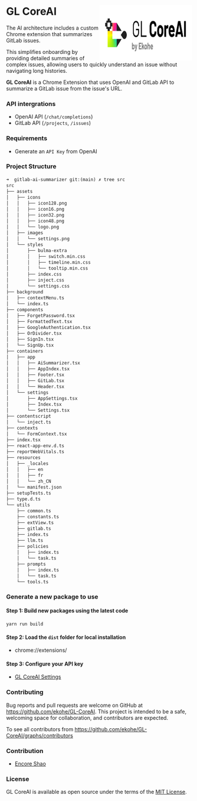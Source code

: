 # GL CoreAI <img src="https://raw.githubusercontent.com/ekohe/GL-CoreAI/refs/heads/main/src/assets/icons/logo-brand.png" align="right" width="250" height="150">

The AI architecture includes a custom Chrome extension that summarizes GitLab issues.

This simplifies onboarding by providing detailed summaries of complex issues, allowing users to quickly understand an issue without navigating long histories.

**GL CoreAI** is a Chrome Extension that uses OpenAI and GitLab API to summarize a GitLab issue from the issue's URL.

### API intergrations

- OpenAI API (`/chat/completions`)
- GitLab API (`/projects`, `/issues`)

### Requirements

- Generate an `API Key` from OpenAI

### Project Structure

```
➜  gitlab-ai-summarizer git:(main) ✗ tree src
src
├── assets
│   ├── icons
│   │   ├── icon128.png
│   │   ├── icon16.png
│   │   ├── icon32.png
│   │   ├── icon48.png
│   │   └── logo.png
│   ├── images
│   │   └── settings.png
│   └── styles
│       ├── bulma-extra
│       │   ├── switch.min.css
│       │   ├── timeline.min.css
│       │   └── tooltip.min.css
│       ├── index.css
│       ├── inject.css
│       └── settings.css
├── background
│   ├── contextMenu.ts
│   └── index.ts
├── components
│   ├── ForgetPassword.tsx
│   ├── FormattedText.tsx
│   ├── GoogleAuthentication.tsx
│   ├── OrDivider.tsx
│   ├── SignIn.tsx
│   └── SignUp.tsx
├── containers
│   ├── app
│   │   ├── AiSummarizer.tsx
│   │   ├── AppIndex.tsx
│   │   ├── Footer.tsx
│   │   ├── GitLab.tsx
│   │   └── Header.tsx
│   └── settings
│       ├── AppSettings.tsx
│       ├── Index.tsx
│       └── Settings.tsx
├── contentscript
│   └── inject.ts
├── contexts
│   └── FormContext.tsx
├── index.tsx
├── react-app-env.d.ts
├── reportWebVitals.ts
├── resources
│   ├── _locales
│   │   ├── en
│   │   ├── fr
│   │   └── zh_CN
│   └── manifest.json
├── setupTests.ts
├── type.d.ts
└── utils
    ├── common.ts
    ├── constants.ts
    ├── extView.ts
    ├── gitlab.ts
    ├── index.ts
    ├── llm.ts
    ├── policies
    │   ├── index.ts
    │   └── task.ts
    ├── prompts
    │   ├── index.ts
    │   └── task.ts
    └── tools.ts
```

### Generate a new package to use

#### Step 1: Build new packages using the latest code

```
yarn run build
```

#### Step 2: Load the `dist` folder for local installation

- chrome://extensions/

#### Step 3: Configure your API key

- [GL CoreAI Settings](chrome-extension://bhaajobichfdfpccebngpkggnicjbkgh/packs/static/settings.html)

### Contributing

Bug reports and pull requests are welcome on GitHub at https://github.com/ekohe/GL-CoreAI. This project is intended to be a safe, welcoming space for collaboration, and contributors are expected.

To see all contributors from https://github.com/ekohe/GL-CoreAI/graphs/contributors

### Contribution

- [Encore Shao](https://github.com/encoreshao)

### License

GL CoreAI is available as open source under the terms of the [MIT License](https://opensource.org/licenses/MIT).
